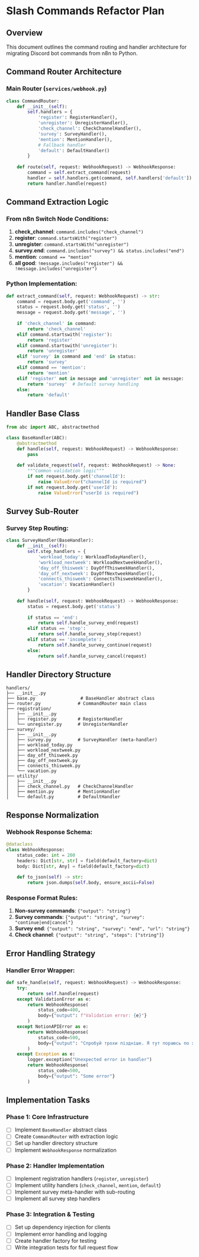 # Slash Commands Refactor Plan

## Overview
This document outlines the command routing and handler architecture for migrating Discord bot commands from n8n to Python.

## Command Router Architecture

### Main Router (`services/webhook.py`)
```python
class CommandRouter:
    def __init__(self):
        self.handlers = {
            'register': RegisterHandler(),
            'unregister': UnregisterHandler(), 
            'check_channel': CheckChannelHandler(),
            'survey': SurveyHandler(),
            'mention': MentionHandler(),
            # Fallback handler
            'default': DefaultHandler()
        }
    
    def route(self, request: WebhookRequest) -> WebhookResponse:
        command = self.extract_command(request)
        handler = self.handlers.get(command, self.handlers['default'])
        return handler.handle(request)
```

## Command Extraction Logic

### From n8n Switch Node Conditions:
1. **check_channel**: `command.includes("check_channel")`
2. **register**: `command.startsWith("register")`
3. **unregister**: `command.startsWith("unregister")`
4. **survey.end**: `command.includes("survey") && status.includes("end")`
5. **mention**: `command == "mention"`
6. **all good**: `!message.includes("register") && !message.includes("unregister")`

### Python Implementation:
```python
def extract_command(self, request: WebhookRequest) -> str:
    command = request.body.get('command', '')
    status = request.body.get('status', '')
    message = request.body.get('message', '')
    
    if 'check_channel' in command:
        return 'check_channel'
    elif command.startswith('register'):
        return 'register'
    elif command.startswith('unregister'):
        return 'unregister'
    elif 'survey' in command and 'end' in status:
        return 'survey'
    elif command == 'mention':
        return 'mention'
    elif 'register' not in message and 'unregister' not in message:
        return 'survey'  # Default survey handling
    else:
        return 'default'
```

## Handler Base Class

```python
from abc import ABC, abstractmethod

class BaseHandler(ABC):
    @abstractmethod
    def handle(self, request: WebhookRequest) -> WebhookResponse:
        pass
    
    def validate_request(self, request: WebhookRequest) -> None:
        """Common validation logic"""
        if not request.body.get('channelId'):
            raise ValueError("channelId is required")
        if not request.body.get('userId'):
            raise ValueError("userId is required")
```

## Survey Sub-Router

### Survey Step Routing:
```python
class SurveyHandler(BaseHandler):
    def __init__(self):
        self.step_handlers = {
            'workload_today': WorkloadTodayHandler(),
            'workload_nextweek': WorkloadNextweekHandler(),
            'day_off_thisweek': DayOffThisweekHandler(),
            'day_off_nextweek': DayOffNextweekHandler(),
            'connects_thisweek': ConnectsThisweekHandler(),
            'vacation': VacationHandler()
        }
    
    def handle(self, request: WebhookRequest) -> WebhookResponse:
        status = request.body.get('status')
        
        if status == 'end':
            return self.handle_survey_end(request)
        elif status == 'step':
            return self.handle_survey_step(request)
        elif status == 'incomplete':
            return self.handle_survey_continue(request)
        else:
            return self.handle_survey_cancel(request)
```

## Handler Directory Structure

```
handlers/
├── __init__.py
├── base.py                 # BaseHandler abstract class
├── router.py              # CommandRouter main class
├── registration/
│   ├── __init__.py
│   ├── register.py        # RegisterHandler
│   └── unregister.py      # UnregisterHandler
├── survey/
│   ├── __init__.py
│   ├── survey.py          # SurveyHandler (meta-handler)
│   ├── workload_today.py
│   ├── workload_nextweek.py
│   ├── day_off_thisweek.py
│   ├── day_off_nextweek.py
│   ├── connects_thisweek.py
│   └── vacation.py
├── utility/
│   ├── __init__.py
│   ├── check_channel.py   # CheckChannelHandler
│   ├── mention.py         # MentionHandler
│   └── default.py         # DefaultHandler
```

## Response Normalization

### Webhook Response Schema:
```python
@dataclass
class WebhookResponse:
    status_code: int = 200
    headers: Dict[str, str] = field(default_factory=dict)
    body: Dict[str, Any] = field(default_factory=dict)
    
    def to_json(self) -> str:
        return json.dumps(self.body, ensure_ascii=False)
```

### Response Format Rules:
1. **Non-survey commands**: `{"output": "string"}`
2. **Survey commands**: `{"output": "string", "survey": "continue|end|cancel"}`
3. **Survey end**: `{"output": "string", "survey": "end", "url": "string"}`
4. **Check channel**: `{"output": "string", "steps": ["string"]}`

## Error Handling Strategy

### Handler Error Wrapper:
```python
def safe_handle(self, request: WebhookRequest) -> WebhookResponse:
    try:
        return self.handle(request)
    except ValidationError as e:
        return WebhookResponse(
            status_code=400,
            body={"output": f"Validation error: {e}"}
        )
    except NotionAPIError as e:
        return WebhookResponse(
            status_code=500,
            body={"output": "Спробуй трохи піздніше. Я тут пораюсь по хаті."}
        )
    except Exception as e:
        logger.exception("Unexpected error in handler")
        return WebhookResponse(
            status_code=500,
            body={"output": "Some error"}
        )
```

## Implementation Tasks

### Phase 1: Core Infrastructure
- [ ] Implement `BaseHandler` abstract class
- [ ] Create `CommandRouter` with extraction logic
- [ ] Set up handler directory structure
- [ ] Implement `WebhookResponse` normalization

### Phase 2: Handler Implementation
- [ ] Implement registration handlers (`register`, `unregister`)
- [ ] Implement utility handlers (`check_channel`, `mention`, `default`)
- [ ] Implement survey meta-handler with sub-routing
- [ ] Implement all survey step handlers

### Phase 3: Integration & Testing
- [ ] Set up dependency injection for clients
- [ ] Implement error handling and logging
- [ ] Create handler factory for testing
- [ ] Write integration tests for full request flow